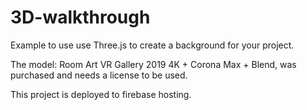 # 3D-walkthrough
Example to use use Three.js to create a background for your project. 

The model: Room Art VR Gallery 2019 4K + Corona Max + Blend, was purchased and needs a license to be used.

This project is deployed to firebase hosting.